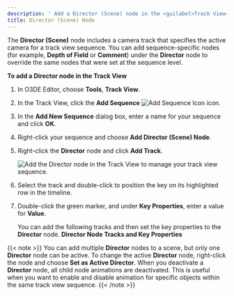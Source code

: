 ```yaml
---
description: ' Add a Director (Scene) node in the <guilabel>Track View</guilabel> editor in Open 3D Engine. '
title: Director (Scene) Node
---
```


The **Director (Scene)** node includes a camera track that specifies the active camera for a track view sequence. You can add sequence-specific nodes (for example, **Depth of Field** or **Comment**) under the **Director** node to override the same nodes that were set at the sequence level.

**To add a Director node in the Track View**

1. In O3DE Editor, choose **Tools**, **Track View**.

1. In the Track View, click the **Add Sequence** ![Add Sequence Icon](/images/user-guide/cinematics/cinematics_add_sequence_icon.png) icon.

1. In the **Add New Sequence** dialog box, enter a name for your sequence and click **OK**.

1. Right-click your sequence and choose **Add Director (Scene) Node**.

1. Right-click the **Director** node and click **Add Track**.

   ![Add the Director node in the Track View to manage your track view sequence.](/images/user-guide/cinematics/cinematics-trackview-nodes-director.png)

1. Select the track and double-click to position the key on its highlighted row in the timeline.

1. Double-click the green marker, and under **Key Properties**, enter a value for **Value**.

   You can add the following tracks and then set the key properties to the **Director** node.
**Director Node Tracks and Key Properties**


{{< note >}}
You can add multiple **Director** nodes to a scene, but only one **Director** node can be active.
To change the active **Director** node, right-click the node and choose **Set as Active Director**. When you deactivate a **Director** node, all child node animations are deactivated. This is useful when you want to enable and disable animation for specific objects within the same track view sequence.
{{< /note >}}
